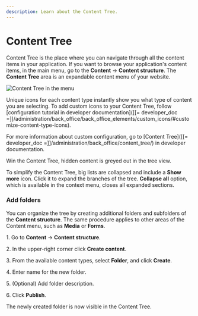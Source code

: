 ```yaml
---
description: Learn about the Content Tree.
---
```


# Content Tree

Content Tree is the place where you can navigate through all the content items in your application.
If you want to browse your application's content items, in the main menu, go to the **Content** -> **Content structure**.
The **Content Tree** area is an expandable content menu of your website.

![Content Tree in the menu](img/left_menu_tree.png "Content Tree in the menu")

Unique icons for each content type instantly show you what type of content you are selecting. To add custom icons to your Content Tree, follow [configuration tutorial in developer documentation]([[= developer_doc =]]/administration/back_office/back_office_elements/custom_icons/#customize-content-type-icons).

For more information about custom configuration, go to [Content Tree]([[= developer_doc =]]/administration/back_office/content_tree/) in developer documentation.

Win the Content Tree, hidden content is greyed out in the tree view.

To simplify the Content Tree, big lists are collapsed and include a **Show more** icon. 
Click it to expand the branches of the tree.
**Collapse all** option, which is available in the context menu, closes all expanded sections.

### Add folders

You can organize the tree by creating additional folders and subfolders of the **Content structure**.
The same procedure applies to other areas of the Content menu, such as **Media** or **Forms**.

1\. Go to **Content** -> **Content structure**.

2\. In the upper-right corner click **Create content**.

3\. From the available content types, select **Folder**, and click **Create**.

4\. Enter name for the new folder.

5\. (Optional) Add folder description.

6\. Click **Publish**.

The newly created folder is now visible in the Content Tree.

